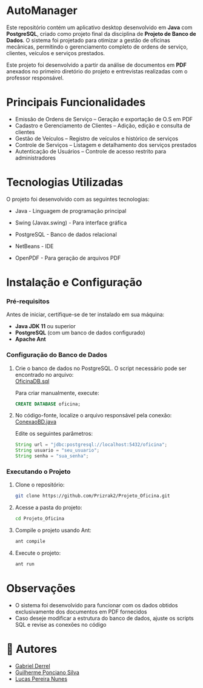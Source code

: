 # **AutoManager**

Este repositório contém um aplicativo desktop desenvolvido em **Java** com **PostgreSQL**, criado como projeto final da disciplina de **Projeto de Banco de Dados**. O sistema foi projetado para otimizar a gestão de oficinas mecânicas, permitindo o gerenciamento completo de ordens de serviço, clientes, veículos e serviços prestados.

Este projeto foi desenvolvido a partir da análise de documentos em **PDF** anexados no primeiro diretório do projeto e entrevistas realizadas com o professor responsável.

# Principais Funcionalidades

- Emissão de Ordens de Serviço – Geração e exportação de O.S em PDF    
- Cadastro e Gerenciamento de Clientes – Adição, edição e consulta de clientes    
- Gestão de Veículos – Registro de veículos e histórico de serviços    
- Controle de Serviços – Listagem e detalhamento dos serviços prestados    
- Autenticação de Usuários – Controle de acesso restrito para administradores    

# Tecnologias Utilizadas

O projeto foi desenvolvido com as seguintes tecnologias:

- Java - Linguagem de programação principal

- Swing (Javax.swing) - Para interface gráfica

- PostgreSQL - Banco de dados relacional

- NetBeans - IDE

- OpenPDF - Para geração de arquivos PDF

# Instalação e Configuração

### Pré-requisitos

Antes de iniciar, certifique-se de ter instalado em sua máquina:

- **Java JDK 11** ou superior
- **PostgreSQL** (com um banco de dados configurado)
- **Apache Ant**

### Configuração do Banco de Dados
1. Crie o banco de dados no PostgreSQL. O script necessário pode ser encontrado no arquivo:    
   [OficinaDB.sql](https://github.com/Prizrak2/AutoManager/blob/main/OficinaDB.sql)
   
   Para criar manualmente, execute:

   ```sql
   CREATE DATABASE oficina;

3. No código-fonte, localize o arquivo responsável pela conexão:    
   [ConexaoBD.java](https://github.com/Prizrak2/AutoManager/blob/main/ProjetoOficina_TrabalhoFinal/src/conexao/ConexaoBD.java)
   
   Edite os seguintes parâmetros:

   ```java
   String url = "jdbc:postgresql://localhost:5432/oficina";
   String usuario = "seu_usuario";
   String senha = "sua_senha";

### Executando o Projeto
1. Clone o repositório:

   ```bash
   git clone https://github.com/Prizrak2/Projeto_Oficina.git

2. Acesse a pasta do projeto:

   ```bash
   cd Projeto_Oficina

3. Compile o projeto usando Ant:

   ```bash
   ant compile

4. Execute o projeto:

   ```bash
   ant run

# Observações
- O sistema foi desenvolvido para funcionar com os dados obtidos exclusivamente dos documentos em PDF fornecidos
- Caso deseje modificar a estrutura do banco de dados, ajuste os scripts SQL e revise as conexões no código

# 👥 Autores

- [Gabriel Derrel](https://github.com/gabriel0derrel)
- [Guilherme Ponciano Silva](https://github.com/Guilheme-collab)
- [Lucas Pereira Nunes](https://github.com/Prizrak2)
